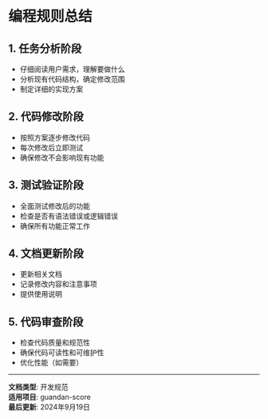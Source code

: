 # 编程规则总结

## 1. 任务分析阶段

- 仔细阅读用户需求，理解要做什么
- 分析现有代码结构，确定修改范围
- 制定详细的实现方案

## 2. 代码修改阶段

- 按照方案逐步修改代码
- 每次修改后立即测试
- 确保修改不会影响现有功能

## 3. 测试验证阶段

- 全面测试修改后的功能
- 检查是否有语法错误或逻辑错误
- 确保所有功能正常工作

## 4. 文档更新阶段

- 更新相关文档
- 记录修改内容和注意事项
- 提供使用说明

## 5. 代码审查阶段

- 检查代码质量和规范性
- 确保代码可读性和可维护性
- 优化性能（如需要）

---

**文档类型**: 开发规范  
**适用项目**: guandan-score  
**最后更新**: 2024年9月19日
